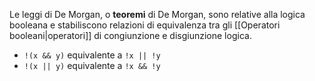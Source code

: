 Le leggi di De Morgan, o **teoremi** di De Morgan, sono relative alla logica booleana e stabiliscono relazioni di equivalenza tra gli [[Operatori booleani|operatori]] di congiunzione e disgiunzione logica. 

- `!(x && y)` equivalente a  `!x || !y`
- `!(x || y)` equivalente a  `!x && !y`
